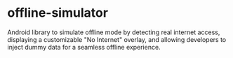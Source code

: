 # offline-simulator
Android library to simulate offline mode by detecting real internet access, displaying a customizable "No Internet" overlay, and allowing developers to inject dummy data for a seamless offline experience.
